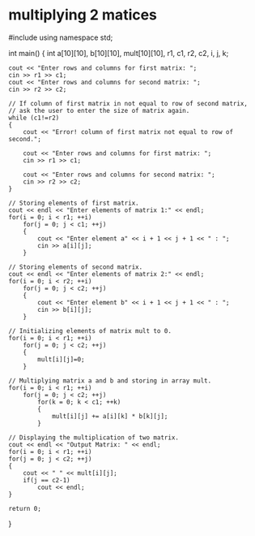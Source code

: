 # multiplying 2 matices

#include <iostream>
using namespace std;

int main()
{
    int a[10][10], b[10][10], mult[10][10], r1, c1, r2, c2, i, j, k;

    cout << "Enter rows and columns for first matrix: ";
    cin >> r1 >> c1;
    cout << "Enter rows and columns for second matrix: ";
    cin >> r2 >> c2;

    // If column of first matrix in not equal to row of second matrix,
    // ask the user to enter the size of matrix again.
    while (c1!=r2)
    {
        cout << "Error! column of first matrix not equal to row of second.";

        cout << "Enter rows and columns for first matrix: ";
        cin >> r1 >> c1;

        cout << "Enter rows and columns for second matrix: ";
        cin >> r2 >> c2;
    }

    // Storing elements of first matrix.
    cout << endl << "Enter elements of matrix 1:" << endl;
    for(i = 0; i < r1; ++i)
        for(j = 0; j < c1; ++j)
        {
            cout << "Enter element a" << i + 1 << j + 1 << " : ";
            cin >> a[i][j];
        }

    // Storing elements of second matrix.
    cout << endl << "Enter elements of matrix 2:" << endl;
    for(i = 0; i < r2; ++i)
        for(j = 0; j < c2; ++j)
        {
            cout << "Enter element b" << i + 1 << j + 1 << " : ";
            cin >> b[i][j];
        }

    // Initializing elements of matrix mult to 0.
    for(i = 0; i < r1; ++i)
        for(j = 0; j < c2; ++j)
        {
            mult[i][j]=0;
        }

    // Multiplying matrix a and b and storing in array mult.
    for(i = 0; i < r1; ++i)
        for(j = 0; j < c2; ++j)
            for(k = 0; k < c1; ++k)
            {
                mult[i][j] += a[i][k] * b[k][j];
            }

    // Displaying the multiplication of two matrix.
    cout << endl << "Output Matrix: " << endl;
    for(i = 0; i < r1; ++i)
    for(j = 0; j < c2; ++j)
    {
        cout << " " << mult[i][j];
        if(j == c2-1)
            cout << endl;
    }

    return 0;
}
